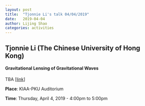 ```yaml
---
layout: post
title:  "Tjonnie Li's talk 04/04/2019"
date:   2019-04-04
author: Lijing Shao
categories: activities
---
```


## Tjonnie Li (The Chinese University of Hong Kong)

#### Gravitational Lensing of Gravitational Waves

TBA
[[link](http://kiaa.pku.edu.cn/colloquia/gravitational-lensing-gravitational-waves)]

**Place**: KIAA-PKU Auditorium

**Time**: Thursday, April 4, 2019 - 4:00pm to 5:00pm
